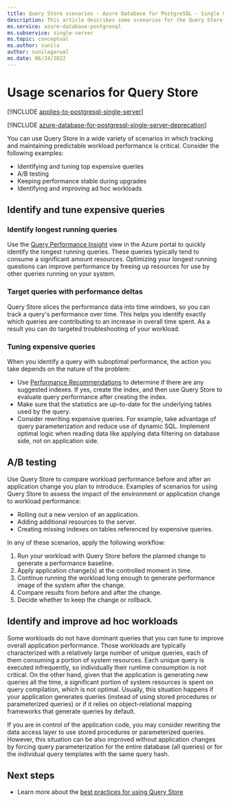 ```yaml
---
title: Query Store scenarios - Azure Database for PostgreSQL - Single Server
description: This article describes some scenarios for the Query Store in Azure Database for PostgreSQL - Single Server.
ms.service: azure-database-postgresql
ms.subservice: single-server
ms.topic: conceptual
ms.author: sunila
author: sunilagarwal
ms.date: 06/24/2022
---
```


# Usage scenarios for Query Store

[!INCLUDE [applies-to-postgresql-single-server](../includes/applies-to-postgresql-single-server.md)]

[!INCLUDE [azure-database-for-postgresql-single-server-deprecation](../includes/azure-database-for-postgresql-single-server-deprecation.md)]


You can use Query Store in a wide variety of scenarios in which tracking and maintaining predictable workload performance is critical. Consider the following examples:

- Identifying and tuning top expensive queries 
- A/B testing 
- Keeping performance stable during upgrades 
- Identifying and improving ad hoc workloads

## Identify and tune expensive queries

### Identify longest running queries 

Use the [Query Performance Insight](concepts-query-performance-insight.md) view in the Azure portal to quickly identify the longest running queries. These queries typically tend to consume a significant amount resources. Optimizing your longest running questions can improve performance by freeing up resources for use by other queries running on your system.

### Target queries with performance deltas 

Query Store slices the performance data into time windows, so you can track a query's performance over time. This helps you identify exactly which queries are contributing to an increase in overall time spent. As a result you can do targeted troubleshooting of your workload.

### Tuning expensive queries 

When you identify a query with suboptimal performance, the action you take depends on the nature of the problem: 
- Use [Performance Recommendations](concepts-performance-recommendations.md) to determine if there are any suggested indexes. If yes, create the index, and then use Query Store to evaluate query performance after creating the index. 
- Make sure that the statistics are up-to-date for the underlying tables used by the query.
- Consider rewriting expensive queries. For example, take advantage of query parameterization and reduce use of dynamic SQL. Implement optimal logic when reading data like applying data filtering on database side, not on application side.

## A/B testing 

Use Query Store to compare workload performance before and after an application change you plan to introduce. Examples of scenarios for using Query Store to assess the impact of the environment or application change to workload performance: 
- Rolling out a new version of an application. 
- Adding additional resources to the server. 
- Creating missing indexes on tables referenced by expensive queries.

In any of these scenarios, apply the following workflow: 
1. Run your workload with Query Store before the planned change to generate a performance baseline. 
2. Apply application change(s) at the controlled moment in time. 
3. Continue running the workload long enough to generate performance image of the system after the change. 
4. Compare results from before and after the change. 
5. Decide whether to keep the change or rollback.

## Identify and improve ad hoc workloads 

Some workloads do not have dominant queries that you can tune to improve overall application performance. Those workloads are typically characterized with a relatively large number of unique queries, each of them consuming a portion of system resources. Each unique query is executed infrequently, so individually their runtime consumption is not critical. On the other hand, given that the application is generating new queries all the time, a significant portion of system resources is spent on query compilation, which is not optimal. Usually, this situation happens if your application generates queries (instead of using stored procedures or parameterized queries) or if it relies on object-relational mapping frameworks that generate queries by default.

If you are in control of the application code, you may consider rewriting the data access layer to use stored procedures or parameterized queries. However, this situation can be also improved without application changes by forcing query parameterization for the entire database (all queries) or for the individual query templates with the same query hash.

## Next steps

- Learn more about the [best practices for using Query Store](concepts-query-store-best-practices.md)
